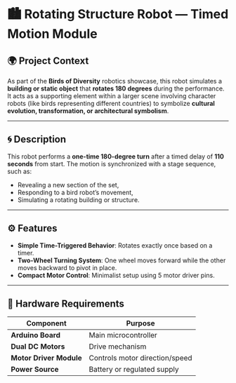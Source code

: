 # 🏙️ Rotating Structure Robot — Timed Motion Module

## 🌍 Project Context

As part of the **Birds of Diversity** robotics showcase, this robot simulates a **building or static object** that **rotates 180 degrees** during the performance. It acts as a supporting element within a larger scene involving character robots (like birds representing different countries) to symbolize **cultural evolution, transformation, or architectural symbolism**.

---

## 🌀 Description

This robot performs a **one-time 180-degree turn** after a timed delay of **110 seconds** from start. The motion is synchronized with a stage sequence, such as:

* Revealing a new section of the set,
* Responding to a bird robot’s movement,
* Simulating a rotating building or structure.

---

## ⚙️ Features

* **Simple Time-Triggered Behavior**: Rotates exactly once based on a timer.
* **Two-Wheel Turning System**: One wheel moves forward while the other moves backward to pivot in place.
* **Compact Motor Control**: Minimalist setup using 5 motor driver pins.

---

## 🔧 Hardware Requirements

| Component               | Purpose                        |
| ----------------------- | ------------------------------ |
| **Arduino Board**       | Main microcontroller           |
| **Dual DC Motors**      | Drive mechanism                |
| **Motor Driver Module** | Controls motor direction/speed |
| **Power Source**        | Battery or regulated supply    |

